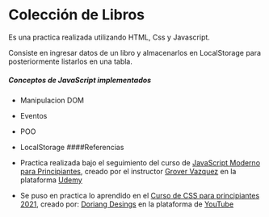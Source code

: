 #  Colecci&oacute;n de Libros
 Es una practica realizada utilizando  HTML, Css y Javascript.

 Consiste en ingresar datos de un libro y almacenarlos en LocalStorage para posteriormente listarlos en una tabla.

##### Conceptos de JavaScript implementados
- Manipulacion DOM
- Eventos
- POO
- LocalStorage
####Referencias
- Practica realizada bajo el seguimiento del curso de  [JavaScript Moderno para Principiantes](https://www.udemy.com/course/javascript-moderno-para-principiantes/ "JavaScript Moderno para Principiantes"), creado por el instructor [Grover Vazquez](https://twitter.com/grovervas "Grover Vazquez") en la plataforma [Udemy](https://www.udemy.com/ "Udemy")

- Se puso en practica lo aprendido en el [Curso de CSS para principiantes 2021](https://www.youtube.com/watch?v=-k-w8JpTNwA&list=PLROIqh_5RZeDbvISffzihyxzqJBt_z3-Z "Curso de CSS para principiantes 2021"), creado por: [Doriang Desings](https://www.youtube.com/channel/UCzuwt7Pi_VB8cP5q5UE4u-A "Doriang Desings" ) en la plataforma de [YouTube](https://www.youtube.com "Youtube")




